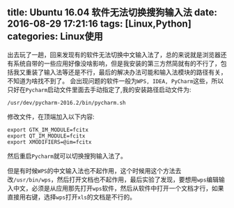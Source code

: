 title: Ubuntu 16.04 软件无法切换搜狗输入法
date: 2016-08-29 17:21:16
tags: [Linux,Python]
categories: Linux使用
---
出去玩了一趟，回来发现有的软件无法切换中文输入法了，总的来说就是浏览器还有系统自带的一些应用好像没啥影响，但是我安装的第三方然简就有的不行了，包括我又重装了输入法等还是不行，最后的解决办法可能和输入法模块的路径有关，不知道为啥找不到了。
会出现问题的软件一般为`WPS, IDEA, PyCharm`这些，所以只好在`Pycharm`启动文件里面去手动指定了,我的安装路径启动文件为:
```
/usr/dev/pycharm-2016.2/bin/pycharm.sh
```
修改文件，在顶端加入以下内容:
```
export GTK_IM_MODULE=fcitx
export QT_IM_MODULE=fcitx
export XMODIFIERS=@im=fcitx
```
然后重启`Pycharm`就可以切换搜狗输入法了。

但是有时候`WPS`的中文输入法也不起作用，这个时候用这个方法去改`/usr/bin/wps`，然后打开文档也不起作用，最后实验了发现，要想用`wps`编辑输入中文，必须是从应用那先打开`wps`软件，然后从软件中打开一个文档才行，如果直接用右键，选择`wps`打开`xls`的文档是不行的。
